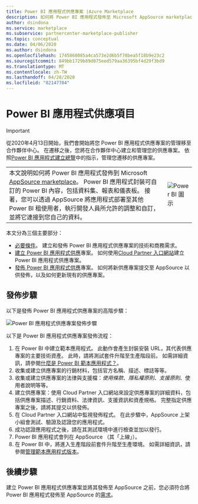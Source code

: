 ```yaml
---
title: Power BI 應用程式供應專案 |Azure Marketplace
description: 如何將 Power BI 應用程式發佈至 Microsoft AppSource marketplace。
author: dsindona
ms.service: marketplace
ms.subservice: partnercenter-marketplace-publisher
ms.topic: conceptual
ms.date: 04/06/2020
ms.author: dsindona
ms.openlocfilehash: 1745868085a4ca573e2d6b5f78bea5f18b9e23c2
ms.sourcegitcommit: 849bb1729b89d075eed579aa36395bf4d29f3bd9
ms.translationtype: MT
ms.contentlocale: zh-TW
ms.lasthandoff: 04/28/2020
ms.locfileid: "82147704"
---
```

# <a name="power-bi-app-offer"></a>Power BI 應用程式供應項目

>[!Important]
>從2020年4月13日開始，我們會開始將您 Power BI 應用程式供應專案的管理移至合作夥伴中心。 在遷移之後，您將在合作夥伴中心建立和管理您的供應專案。 依照[Power BI 應用程式建立總覽](https://docs.microsoft.com/azure/marketplace/partner-center-portal/create-power-bi-app-offer)中的指示，管理您遷移的供應專案。

|              |                                |
|--------------|--------------------------------|
| 本文說明如何將 Power BI 應用程式發佈到 Microsoft [AppSource marketplace](https://appsource.microsoft.com/)。  Power BI 應用程式封裝可自訂的 Power BI 內容，包括資料集、報表和儀表板。 接著，您可以透過 AppSource 將應用程式部署至其他 Power BI 租使用者，執行開發人員所允許的調整和自訂，並將它連接到您自己的資料。 | ![Power BI 圖示](./media/powerbi-icon.png) |


本文分為三個主要部分：

-   [必要條件](./cpp-prerequisites.md)。 建立和發佈 Power BI 應用程式供應專案的技術和商務需求。
-   [建立 Power BI 應用程式供應](./cpp-create-offer.md)專案。 如何使用[Cloud Partner 入口網站](https://cloudpartner.azure.com)建立 Power BI 應用程式供應專案。
-   [發佈 Power BI 應用程式供應](./cpp-publish-offer.md)專案。 如何將新供應專案提交至 AppSource 以供發佈，以及如何更新現有的供應專案。


## <a name="publishing-steps"></a>發佈步驟

以下是發佈 Power BI 應用程式供應專案的高階步驟：

![Power BI 應用程式供應專案發佈步驟](media/publishing-steps.png)

以下是 Power BI 應用程式供應專案發佈流程：

1. 在 Power BI 中建立範本應用程式。 此動作會產生封裝安裝 URL，其代表供應專案的主要技術資產。 此時，請將測試套件升階至生產階段前。 如需詳細資訊，請參閱[什麼是 Power BI 範本應用程式？](https://docs.microsoft.com/power-bi/service-template-apps-overview)。 
2. 收集或建立供應專案的行銷材料，包括官方名稱、描述、標誌等等。 
3. 收集或建立供應專案的法律與支援檔：*使用條款*、*隱私權原則*、*支援原則*、使用者說明等等。
4. 建立供應專案：使用 Cloud Partner 入口網站來設定供應專案的詳細資料，包括供應專案描述、行銷資料、法律資訊、支援資訊和資產規格。  完整指定供應專案之後，請將其提交以供發佈。
5. 在 Cloud Partner 入口網站中監視發佈程式。  在此步驟中，AppSource 上架小組會測試、驗證及認證您的應用程式。 
6. 成功認證應用程式之後，請在其測試環境中進行檢查並加以發行。 
7. Power BI 應用程式會列在 AppSource （其「上線」）。
8. 在 Power BI 中，將進入生產階段前套件升階至生產環境。 如需詳細資訊，請參閱[管理範本應用程式版本](https://docs.microsoft.com/power-bi/service-template-apps-create#manage-the-template-app-release)。


## <a name="next-steps"></a>後續步驟

建立 Power BI 應用程式供應專案並將其發佈至 AppSource 之前，您必須符合將 Power BI 應用程式發佈至 AppSource 的[需求](./cpp-prerequisites.md)。
